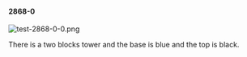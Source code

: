 #### 2868-0
![test-2868-0-0.png](https://github.com/lil-lab/nlvr/raw/master/nlvr/test/images/3/test-2868-0-0.png "test-2868-0-0.png")

There is a two blocks tower and the base is blue and the top is black.